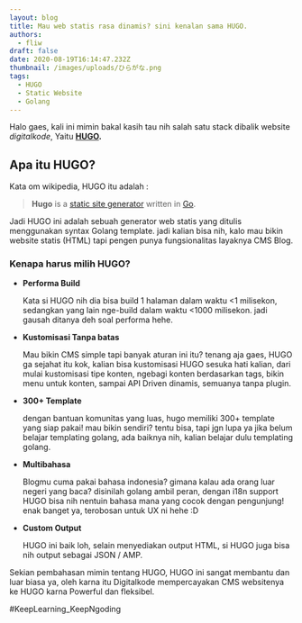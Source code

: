 ```yaml
---
layout: blog
title: Mau web statis rasa dinamis? sini kenalan sama HUGO.
authors:
  - fliw
draft: false
date: 2020-08-19T16:14:47.232Z
thumbnail: /images/uploads/ひらがな.png
tags:
  - HUGO
  - Static Website
  - Golang
---
```

Halo gaes, kali ini mimin bakal kasih tau nih salah satu stack dibalik website *digitalkode*, Yaitu **[HUGO](https://gohugo.io/).**

## **Apa itu HUGO?**

Kata om wikipedia, HUGO itu adalah :

> **Hugo** is a [static site generator](https://en.wikipedia.org/wiki/Web_template_system#Static_site_generators "Web template system") written in [Go](https://en.wikipedia.org/wiki/Go_(programming_language) "Go (programming language)").

Jadi HUGO ini adalah sebuah generator web statis yang ditulis menggunakan syntax Golang template. jadi kalian bisa nih, kalo mau bikin website statis (HTML) tapi pengen punya fungsionalitas layaknya CMS Blog.

### **Kenapa harus milih HUGO?**

* **Performa Build**

  Kata si HUGO nih dia bisa build 1 halaman dalam waktu <1 milisekon, sedangkan yang lain nge-build dalam waktu <1000 milisekon. jadi gausah ditanya deh soal performa hehe.
* **Kustomisasi Tanpa batas**

  Mau bikin CMS simple tapi banyak aturan ini itu? tenang aja gaes, HUGO ga sejahat itu kok, kalian bisa kustomisasi HUGO sesuka hati kalian, dari mulai kustomisasi tipe konten, ngebagi konten berdasarkan tags, bikin menu untuk konten, sampai API Driven dinamis, semuanya tanpa plugin.
* **300+ Template** 

  dengan bantuan komunitas yang luas, hugo memiliki 300+ template yang siap pakai! mau bikin sendiri? tentu bisa, tapi jgn lupa ya jika belum belajar templating golang, ada baiknya nih, kalian belajar dulu templating golang.
* **Multibahasa**

  Blogmu cuma pakai bahasa indonesia? gimana kalau ada orang luar negeri yang baca? disinilah golang ambil peran, dengan i18n support HUGO bisa nih nentuin bahasa mana yang cocok dengan pengunjung! enak banget ya, terobosan untuk UX ni hehe :D
* **Custom Output**

  HUGO ini baik loh, selain menyediakan output HTML, si HUGO juga bisa nih output sebagai JSON / AMP.

Sekian pembahasan mimin tentang HUGO, HUGO ini sangat membantu dan luar biasa ya, oleh karna itu Digitalkode mempercayakan CMS websitenya ke HUGO karna Powerful dan fleksibel.

\#KeepLearning_KeepNgoding